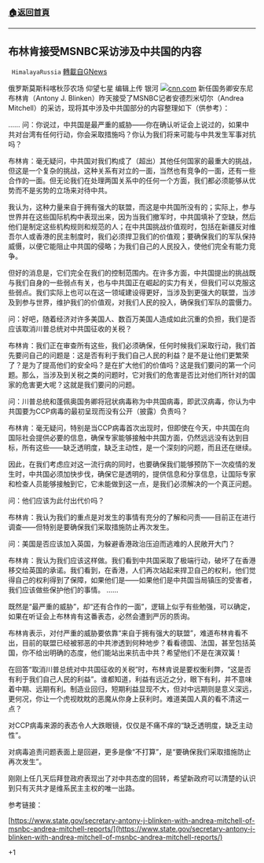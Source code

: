###  [:house:返回首頁](https://github.com/ourhimalayas/txt)
---

## 布林肯接受MSNBC采访涉及中共国的内容
` HimalayaRussia` [轉載自GNews](https://gnews.org/zh-hans/869658/)

俄罗斯莫斯科喀秋莎农场 仰望七星
编辑上传 银河
![]()![](https://cdn.discordapp.com/attachments/795746853945081947/806326161960599582/a594badd777adaee.jpg)[cnn.com](https://www.cnn.com/2017/05/18/politics/tony-blinken-axe-files/index.html)
新任国务卿安东尼布林肯（Antony J. Blinken）昨天接受了MSNBC记者安德烈米切尔（Andrea Mitchell）的采访，现将其中涉及中共国部分的内容整理如下（供参考）：

……
问：你说过，中共国是最严重的威胁——你在确认听证会上说过的，如果中共对台湾有任何行动，你会采取措施吗？你认为我们将来可能与中共发生军事对抗吗？

布林肯：毫无疑问，中共国对我们构成了（超出）其他任何国家的最重大的挑战，但这是一个复杂的挑战，这种关系有对立的一面，当然也有竞争的一面，还有一些合作的一面。但无论我们在处理两国关系中的任何一个方面，我们都必须能够从优势而不是劣势的立场来对待中共。

我认为，这种力量来自于拥有强大的联盟，而这是中共国所没有的；实际上，参与世界并在这些国际机构中表现出来，因为当我们撤军时，中共国填补了空缺，然后他们是制定这些机构规则和规范的人；在中共国挑战价值观时，包括在新疆反对维吾尔人或香港的民主制度时，我们必须捍卫我们的价值观；要确保我们的军队保持威慑，以便它能阻止中共国的侵略；为我们自己的人民投入，使他们完全有能力竞争。

但好的消息是，它们完全在我们的控制范围内。在许多方面，中共国提出的挑战既与我们自身的一些弱点有关，也与中共国正在崛起的实力有关，但我们可以克服这些弱点。我们实际上也可以在这一领域建设得更好，当涉及到更强大的联盟，当涉及到参与世界，维护我们的价值观，对我们人民的投入，确保我们军队的震慑力。

问：好吧，随着经济对许多美国人、数百万美国人造成如此沉重的负担，我们是否应该取消川普总统对中共国征收的关税？

布林肯：我们正在审查所有这些，我们必须确保，任何时候我们采取行动，我们首先要问自己的问题是：这是否有利于我们自己人民的利益？是不是让他们更繁荣了？是为了提高他们的安全吗？是在扩大他们的价值吗？这是我们要问的第一个问题。那么，当涉及到关税之类的问题时，它对我们的危害是否比对他们所针对的国家的危害更大呢？这就是我们要问的问题。

问：川普总统和蓬佩奥国务卿将冠状病毒称为中共国病毒，即武汉病毒，你认为中共国要为CCP病毒的最初呈现而没有公开（披露）负责吗？

布林肯：毫无疑问，特别是当CCP病毒首次出现时，但即使在今天，中共国在向国际社会提供必要的信息，确保专家能够接触中共国方面，仍然远远没有达到目标，所有这些——缺乏透明度，缺乏主动性，是一个深刻的问题，而且还在继续。

因此，在我们考虑应对这一流行病的同时，也要确保我们能够预防下一次疫情的发生时，中共国必须加快步伐，确保它是透明的，提供信息和分享信息，让国际专家和检查人员能够接触到它，它未能做到这一点，是我们必须解决的一个真正问题。

问：他们应该为此付出代价吗？

布林肯：我认为我们的重点是对发生的事情有充分的了解和问责——目前正在进行调查——但特别是要确保我们采取措施防止再次发生。

问：美国是否应该加入英国，为躲避香港政治压迫而逃难的人民敞开大门？

布林肯：我认为我们应该这样做。我们看到中共国采取了极端行动，破坏了在香港移交给英国的承诺。我们看到，在香港，人们再次站起来捍卫自己的权利，他们觉得自己的权利得到了保障，如果他们是——如果他们是中共国当局镇压的受害者，我们应该做些保护他们的事情。
……

既然是“最严重的威胁”，却“还有合作的一面”，逻辑上似乎有些勉强，可以确定，如果在听证会上布林肯有这番表态，必然会遭到严厉的质询。

布林肯表示，对付严重的威胁要依靠“来自于拥有强大的联盟”，难道布林肯看不出，目前的联盟已经被邪恶的中共渗透到何种地步？看看德国、法国，甚至包括英国，你不给出明确的态度，他们能站出来抗击中共？希望他们不是在演双簧！

在回答“取消川普总统对中共国征收的关税”时，布林肯说是要权衡利弊，“这是否有利于我们自己人民的利益”。谁都知道，利益有远近之分，眼下有利，并不意味着中期、远期有利。制造业回归，短期利益显现不大，但对中远期则是意义深远，更何况，你让一个虎视眈眈的恶魔从你身上获利时。难道美国人真的看不清这一点？

对CCP病毒来源的表态令人大跌眼镜，仅仅是不痛不痒的“缺乏透明度，缺乏主动性”。

对病毒追责问题表面上是回避，更多是像“不打算”，是“要确保我们采取措施防止再次发生”。

刚刚上任几天后拜登政府表现出了对中共态度的回转，希望新政府可以清楚的认识到只有灭共才是维系民主主权的唯一出路。

参考链接：

[https://www.state.gov/secretary-antony-j-blinken-with-andrea-mitchell-of-msnbc-andrea-mitchell-reports/](https://www.state.gov/secretary-antony-j-blinken-with-andrea-mitchell-of-msnbc-andrea-mitchell-reports/)

+1
